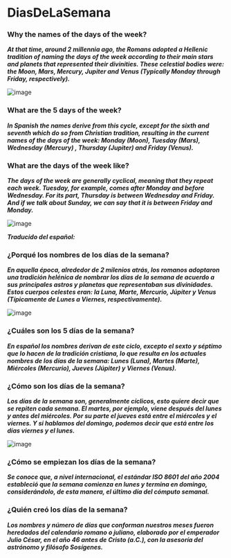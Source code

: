 # DiasDeLaSemana

### Why the names of the days of the week?

**_At that time, around 2 millennia ago, the Romans adopted a Hellenic tradition of naming the days of the week according to their main stars and planets that represented their divinities. These celestial bodies were: the Moon, Mars, Mercury, Jupiter and Venus (Typically Monday through Friday, respectively)._**

![image](https://github.com/MARSFOREVER472/DiasDeLaSemana/assets/69094327/a5cea8aa-8127-4977-8918-395986a0a7b4)

### What are the 5 days of the week?

**_In Spanish the names derive from this cycle, except for the sixth and seventh which do so from Christian tradition, resulting in the current names of the days of the week: Monday (Moon), Tuesday (Mars), Wednesday (Mercury) , Thursday (Jupiter) and Friday (Venus)._**

### What are the days of the week like?

**_The days of the week are generally cyclical, meaning that they repeat each week. Tuesday, for example, comes after Monday and before Wednesday. For its part, Thursday is between Wednesday and Friday. And if we talk about Sunday, we can say that it is between Friday and Monday._**

![image](https://github.com/MARSFOREVER472/DiasDeLaSemana/assets/69094327/c77dc834-3a26-427d-a4bf-19e30c44b56f)

**_Traducido del español:_**

### ¿Porqué los nombres de los días de la semana?

**_En aquella época, alrededor de 2 milenios atrás, los romanos adoptaron una tradición helénica de nombrar los días de la semana de acuerdo a sus principales astros y planetas que representaban sus divinidades. Estos cuerpos celestes eran: la Luna, Marte, Mercurio, Júpiter y Venus (Típicamente de Lunes a Viernes, respectivamente)._**

![image](https://github.com/MARSFOREVER472/DiasDeLaSemana/assets/69094327/a5cea8aa-8127-4977-8918-395986a0a7b4)

### ¿Cuáles son los 5 días de la semana?

**_En español los nombres derivan de este ciclo, excepto el sexto y séptimo que lo hacen de la tradición cristiana, lo que resulta en los actuales nombres de los días de la semana: Lunes (Luna), Martes (Marte), Miércoles (Mercurio), Jueves (Júpiter) y Viernes (Venus)._**

### ¿Cómo son los días de la semana?

**_Los días de la semana son, generalmente cíclicos, esto quiere decir que se repiten cada semana. El martes, por ejemplo, viene después del lunes y antes del miércoles. Por su parte el jueves está entre el miércoles y el viernes. Y si hablamos del domingo, podemos decir que está entre los días viernes y el lunes._**

![image](https://github.com/MARSFOREVER472/DiasDeLaSemana/assets/69094327/c77dc834-3a26-427d-a4bf-19e30c44b56f)

### ¿Cómo se empiezan los días de la semana?

**_Se conoce que, a nivel internacional, el estándar ISO 8601 del año 2004 estableció que la semana comienza en lunes y termina en domingo, considerándolo, de esta manera, el último día del cómputo semanal._**

### ¿Quién creó los días de la semana?

**_Los nombres y número de días que conforman nuestros meses fueron heredados del calendario romano o juliano, elaborado por el emperador Julio César, en el año 46 antes de Cristo (a.C.), con la asesoría del astrónomo y filósofo Sosígenes._**
